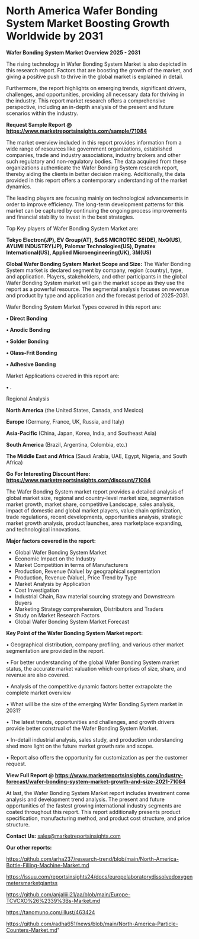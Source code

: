  # North America Wafer Bonding System Market Boosting Growth Worldwide by 2031

<Strong> Wafer Bonding System Market Overview 2025 - 2031</strong>

The rising technology in Wafer Bonding System Market is also depicted in this research report. Factors that are boosting the growth of the market, and giving a positive push to thrive in the global market is explained in detail.

Furthermore, the report highlights on emerging trends, significant drivers, challenges, and opportunities, providing all necessary data for thriving in the industry. This report market research offers a comprehensive perspective, including an in-depth analysis of the present and future scenarios within the industry.

<strong>Request Sample Report @ <a href=https://www.marketreportsinsights.com/sample/71084>https://www.marketreportsinsights.com/sample/71084</a></strong>

The market overview included in this report provides information from a wide range of resources like government organizations, established companies, trade and industry associations, industry brokers and other such regulatory and non-regulatory bodies. The data acquired from these organizations authenticate the Wafer Bonding System research report, thereby aiding the clients in better decision making. Additionally, the data provided in this report offers a contemporary understanding of the market dynamics.

The leading players are focusing mainly on technological advancements in order to improve efficiency. The long-term development patterns for this market can be captured by continuing the ongoing process improvements and financial stability to invest in the best strategies.

Top Key players of Wafer Bonding System Market are:

<strong>Tokyo Electron(JP), EV Group(AT), SuSS MICROTEC SE(DE), NxQ(US), AYUMI INDUSTRY(JP), Palomar Technologies(US), Dynatex International(US), Applied Microengineering(UK), 3M(US)</strong>

<strong><b>Global Wafer Bonding System Market Scope and Size:</b></strong>
The Wafer Bonding System market is declared segment by company, region (country), type, and application. Players, stakeholders, and other participants in the global Wafer Bonding System market will gain the market scope as they use the report as a powerful resource. The segmental analysis focuses on revenue and product by type and application and the forecast period of 2025-2031.

Wafer Bonding System Market Types covered in this report are:

<strong>• Direct Bonding

• Anodic Bonding

• Solder Bonding

• Glass-Frit Bonding

• Adhesive Bonding</strong>

Market Applications covered in this report are:

<strong>• .</strong> 

Regional Analysis

<strong>North America</strong> (the United States, Canada, and Mexico)

<strong>Europe</strong> (Germany, France, UK, Russia, and Italy)

<strong>Asia-Pacific</strong> (China, Japan, Korea, India, and Southeast Asia)

<strong>South America</strong> (Brazil, Argentina, Colombia, etc.)

<strong>The Middle East and Africa</strong> (Saudi Arabia, UAE, Egypt, Nigeria, and South Africa)

<strong>Go For Interesting Discount Here: <a href=https://www.marketreportsinsights.com/discount/71084>https://www.marketreportsinsights.com/discount/71084</a></strong>

The Wafer Bonding System market report provides a detailed analysis of global market size, regional and country-level market size, segmentation market growth, market share, competitive Landscape, sales analysis, impact of domestic and global market players, value chain optimization, trade regulations, recent developments, opportunities analysis, strategic market growth analysis, product launches, area marketplace expanding, and technological innovations.

<strong><b>Major factors covered in the report:</b></strong>
<ul>
  <li>Global Wafer Bonding System Market </li>
  <li>Economic Impact on the Industry</li>
  <li>Market Competition in terms of Manufacturers</li>
  <li>Production, Revenue (Value) by geographical segmentation</li>
  <li>Production, Revenue (Value), Price Trend by Type</li>
  <li>Market Analysis by Application</li>
  <li>Cost Investigation</li>
  <li>Industrial Chain, Raw material sourcing strategy and Downstream Buyers</li>
  <li>Marketing Strategy comprehension, Distributors and Traders</li>
  <li>Study on Market Research Factors</li>
  <li>Global Wafer Bonding System Market Forecast</li>
</ul>

<strong><b>Key Point of the Wafer Bonding System Market report:</b></strong>

• Geographical distribution, company profiling, and various other market segmentation are provided in the report.

• For better understanding of the global Wafer Bonding System market status, the accurate market valuation which comprises of size, share, and revenue are also covered.

• Analysis of the competitive dynamic factors better extrapolate the complete market overview

• What will be the size of the emerging Wafer Bonding System market in 2031?

• The latest trends, opportunities and challenges, and growth drivers provide better construal of the Wafer Bonding System Market.

• In-detail industrial analysis, sales study, and production understanding shed more light on the future market growth rate and scope.

• Report also offers the opportunity for customization as per the customer request.

<strong><b>View Full Report @ <a href=https://www.marketreportsinsights.com/industry-forecast/wafer-bonding-system-market-growth-and-size-2021-71084>https://www.marketreportsinsights.com/industry-forecast/wafer-bonding-system-market-growth-and-size-2021-71084</a></b></strong>


At last, the Wafer Bonding System Market report includes investment come analysis and development trend analysis. The present and future opportunities of the fastest growing international industry segments are coated throughout this report. This report additionally presents product specification, manufacturing method, and product cost structure, and price structure.

<strong>Contact Us:</strong>
sales@marketreportsinsights.com

<strong>Our other reports:</strong>

<a href=https://github.com/arha237/research-trend/blob/main/North-America-Bottle-Filling-Machine-Market.md>https://github.com/arha237/research-trend/blob/main/North-America-Bottle-Filling-Machine-Market.md</a>

<a href=https://issuu.com/reportsinsights24/docs/europelaboratorydissolvedoxygenmetersmarketgiantss>https://issuu.com/reportsinsights24/docs/europelaboratorydissolvedoxygenmetersmarketgiantss</a>

<a href=https://github.com/anjaliiii21/aa/blob/main/Europe-TCVCXO%26%2339%3Bs-Market.md>https://github.com/anjaliiii21/aa/blob/main/Europe-TCVCXO%26%2339%3Bs-Market.md</a>

<a href=https://tanomuno.com/illust/463424>https://tanomuno.com/illust/463424</a>

<a href=https://github.com/radha651/news/blob/main/North-America-Particle-Counters-Market.md>https://github.com/radha651/news/blob/main/North-America-Particle-Counters-Market.md</a>"
